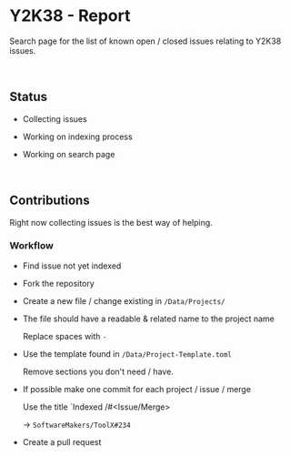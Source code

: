 
# Y2K38 - Report

Search page for the list of known open / closed issues relating to Y2K38 issues.

<br/>

## Status

- Collecting issues

- Working on indexing process

- Working on search page

<br/>

## Contributions

Right now collecting issues is the best way of helping.

### Workflow

- Find issue not yet indexed

- Fork the repository

- Create a new file / change existing in `/Data/Projects/`

- The file should have a readable & related name to the project name

    Replace spaces with `-`

- Use the template found in `/Data/Project-Template.toml`

    Remove sections you don't need / have.

- If possible make one commit for each project / issue / merge

    Use the title `Indexed <Organization>/<Project>#<Issue/Merge>

    -> `SoftwareMakers/ToolX#234`

- Create a pull request
